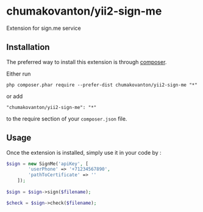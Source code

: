 chumakovanton/yii2-sign-me
==========================
Extension for sign.me service

Installation
------------

The preferred way to install this extension is through [composer](http://getcomposer.org/download/).

Either run

```
php composer.phar require --prefer-dist chumakovanton/yii2-sign-me "*"
```

or add

```
"chumakovanton/yii2-sign-me": "*"
```

to the require section of your `composer.json` file.


Usage
-----

Once the extension is installed, simply use it in your code by  :

```php
$sign = new SignMe('apiKey', [
        'userPhone' => '+71234567890',
        'pathToCertificate' => ''
    ]);
    
$sign = $sign->sign($filename);

$check = $sign->check($filename);
```
